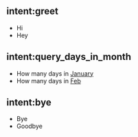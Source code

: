 
## intent:greet
- Hi
- Hey

## intent:query_days_in_month
- How many days in [January](month)
- How many days in [Feb](month)

## intent:bye
- Bye
- Goodbye
